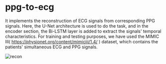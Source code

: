 # ppg-to-ecg
It implements the reconstruction of ECG signals from corresponding PPG signals. Here, the U-Net architecture is used to do the task, and in the encoder section, the Bi-LSTM layer is added to extract the signals' temporal characteristics.
For training and testing purposes, we have used the MIMIC III( https://physionet.org/content/mimiciii/1.4/ ) dataset, which contains the patients' simultaneous ECG and PPG signals.

![recon](https://github.com/user-attachments/assets/96ce116d-0657-4fcb-9482-33026b257e40)
